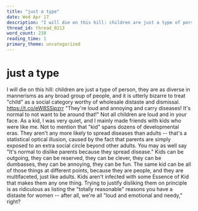 ```yaml
---
title: "just a type"
date: Wed Apr 17
description: "I will die on this hill: children are just a type of person, they are as diverse in mannerisms as any broad group of people, and it is utterly bizarre to treat..."
thread_id: thread_0213
word_count: 238
reading_time: 1
primary_theme: uncategorized
---
```


# just a type

I will die on this hill: children are just a type of person, they are as diverse in mannerisms as any broad group of people, and it is utterly bizarre to treat "child" as a social category worthy of wholesale distaste and dismissal. https://t.co/eW8SSipzrr "They're loud and annoying and carry diseases! It's normal to not want to be around that!" Not all children are loud and in your face. As a kid, I was very quiet, and I mainly made friends with kids who were like me. Not to mention that "kid" spans dozens of developmental eras. They aren't any more likely to spread diseases than adults -- that's a statistical optical illusion, caused by the fact that parents are simply exposed to an extra social circle beyond other adults. You may as well say "It's normal to dislike parents because they spread disease." Kids can be outgoing, they can be reserved, they can be clever, they can be dumbasses, they can be annoying, they can be fun. The same kid can be all of those things at different points, because they are people, and they are multifaceted, just like adults. Kids aren't infected with some Essence of Kid that makes them any one thing. Trying to justify disliking them on principle is as ridiculous as listing the "totally reasonable" reasons you have a distaste for women -- after all, we're all "loud and emotional and needy," right?